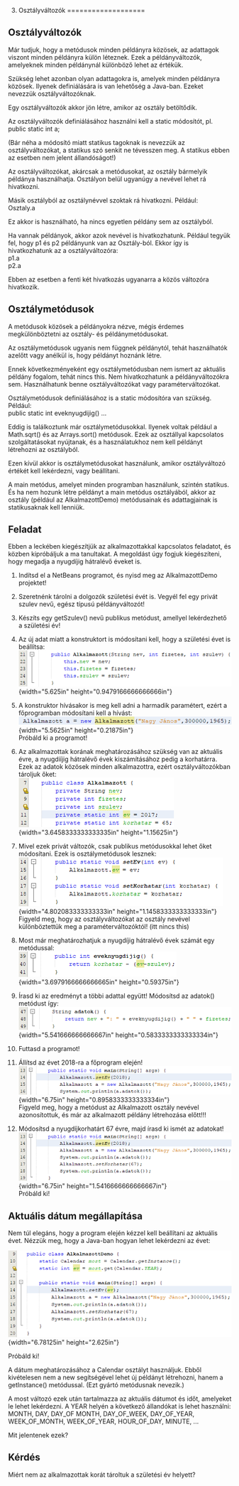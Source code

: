 03. Osztályváltozók
===================

Osztályváltozók
---------------

Már tudjuk, hogy a metódusok minden példányra közösek, az adattagok
viszont minden példányra külön léteznek. Ezek a példányváltozók,
amelyeknek minden példánynál különböző lehet az értékük.

Szükség lehet azonban olyan adattagokra is, amelyek minden példányra
közösek. Ilyenek definiálására is van lehetőség a Java-ban. Ezeket
nevezzük osztályváltozóknak.

Egy osztályváltozók akkor jön létre, amikor az osztály betöltődik.

Az osztályváltozók definiálásához használni kell a static módosítót,
pl.\
public static int a;

(Bár néha a módosító miatt statikus tagoknak is nevezzük az
osztályváltozókat, a statikus szó senkit ne tévesszen meg. A statikus
ebben az esetben nem jelent állandóságot!)

Az osztályváltozókat, akárcsak a metódusokat, az osztály bármelyik
példánya használhatja. Osztályon belül ugyanúgy a nevével lehet rá
hivatkozni.

Másik osztályból az osztálynévvel szoktak rá hivatkozni. Például:\
Osztaly.a

Ez akkor is használható, ha nincs egyetlen példány sem az osztályból.

Ha vannak példányok, akkor azok nevével is hivatkozhatunk. Például
tegyük fel, hogy p1 és p2 példányunk van az Osztály-ból. Ekkor így is
hivatkozhatunk az a osztályváltozóra:\
p1.a\
p2.a

Ebben az esetben a fenti két hivatkozás ugyanarra a közös változóra
hivatkozik.

Osztálymetódusok
----------------

A metódusok közösek a példányokra nézve, mégis érdemes megkülönböztetni
az osztály- és példánymetódusokat.

Az osztálymetódusok ugyanis nem függnek példánytól, tehát használhatók
azelőtt vagy anélkül is, hogy példányt hoznánk létre.

Ennek következményeként egy osztálymetódusban nem ismert az aktuális
példány fogalom, tehát nincs this. Nem hivatkozhatunk a
példányváltozókra sem. Használhatunk benne osztályváltozókat vagy
paraméterváltozókat.

Osztálymetódusok definiálásához is a static módosítóra van szükség.
Például:\
public static int eveknyugdijig() ...

Eddig is találkoztunk már osztálymetódusokkal. Ilyenek voltak például a
Math.sqrt() és az Arrays.sort() metódusok. Ezek az osztállyal
kapcsolatos szolgáltatásokat nyújtanak, és a használatukhoz nem kell
példányt létrehozni az osztályból.

Ezen kívül akkor is osztálymetódusokat használunk, amikor osztályváltozó
értékét kell lekérdezni, vagy beállítani.

A main metódus, amelyet minden programban használunk, szintén statikus.
És ha nem hozunk létre példányt a main metódus osztályából, akkor az
osztály (például az AlkalmazottDemo) metódusainak és adattagjainak is
statikusaknak kell lenniük.

Feladat
-------

Ebben a leckében kiegészítjük az alkalmazottakkal kapcsolatos feladatot,
és közben kipróbáljuk a ma tanultakat. A megoldást úgy fogjuk
kiegészíteni, hogy megadja a nyugdíjig hátralévő éveket is.

1.  Indítsd el a NetBeans programot, és nyisd meg az AlkalmazottDemo
    projektet!

2.  Szeretnénk tárolni a dolgozók születési évét is. Vegyél fel egy
    privát szulev nevű, egész típusú példányváltozót!

3.  Készíts egy getSzulev() nevű publikus metódust, amellyel
    lekérdezhető a születési év!

4.  Az új adat miatt a konstruktort is módosítani kell, hogy a születési
    évet is beállítsa:\
    ![](.\/media/image1.png){width="5.625in"
    height="0.9479166666666666in"}

5.  A konstruktor hívásakor is meg kell adni a harmadik paramétert,
    ezért a főprogramban módosítani kell a hívást:\
    ![](.\/media/image2.png){width="5.5625in" height="0.21875in"}\
    Próbáld ki a programot!

6.  Az alkalmazottak korának meghatározásához szükség van az aktuális
    évre, a nyugdííjig hátralévő évek kiszámításához pedig a korhatárra.
    Ezek az adatok közösek minden alkalmazottra, ezért
    osztályváltozókban tároljuk őket:\
    ![](.\/media/image3.png){width="3.6458333333333335in"
    height="1.15625in"}

7.  Mivel ezek privát változók, csak publikus metódusokkal lehet őket
    módosítani. Ezek is osztálymetódusok lesznek:\
    ![](.\/media/image4.png){width="4.802083333333333in"
    height="1.1458333333333333in"}\
    Figyeld meg, hogy az osztályváltozókat az osztály nevével
    különböztettük meg a paraméterváltozóktól! (itt nincs this)

8.  Most már meghatározhatjuk a nyugdíjig hátralévő évek számát egy
    metódussal:\
    ![](.\/media/image5.png){width="3.6979166666666665in"
    height="0.59375in"}

9.  Írasd ki az eredményt a többi adattal együtt! Módosítsd az adatok()
    metódust így:\
    ![](.\/media/image6.png){width="5.541666666666667in"
    height="0.5833333333333334in"}

10. Futtasd a programot!

11. Állítsd az évet 2018-ra a főprogram elején!\
    ![](.\/media/image7.png){width="6.75in"
    height="0.8958333333333334in"}\
    Figyeld meg, hogy a metódust az Alkalmazott osztály nevével
    azonosítottuk, és már az alkalmazott példány létrehozása előtt!!!

12. Módosítsd a nyugdíjkorhatárt 67 évre, majd írasd ki ismét az
    adatokat!\
    ![](.\/media/image8.png){width="6.75in"
    height="1.5416666666666667in"}\
    Próbáld ki!

Aktuális dátum megállapítása
----------------------------

Nem túl elegáns, hogy a program elején kézzel kell beállítani az
aktuális évet. Nézzük meg, hogy a Java-ban hogyan lehet lekérdezni az
évet:

![](.\/media/image9.png){width="6.78125in" height="2.625in"}

Próbáld ki!

A dátum meghatározásához a Calendar osztályt használjuk. Ebből
kivételesen nem a new segítségével lehet új példányt létrehozni, hanem a
getInstance() metódussal. (Ezt gyártó metódusnak nevezik.)

A most változó ezek után tartalmazza az aktuális dátumot és időt,
amelyeket le lehet lekérdezni. A YEAR helyén a következő állandókat is
lehet használni: MONTH, DAY, DAY\_OF MONTH, DAY\_OF\_WEEK,
DAY\_OF\_YEAR, WEEK\_OF\_MONTH, WEEK\_OF\_YEAR, HOUR\_OF\_DAY, MINUTE,
...

Mit jelentenek ezek?

Kérdés
------

Miért nem az alkalmazottak korát tároltuk a születési év helyett?
